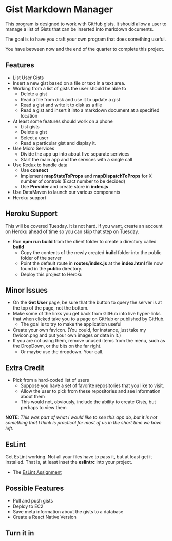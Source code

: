 # Gist Markdown Manager

This program is designed to work with GitHub gists. It should allow a user to manage a list of Gists that can be inserted into markdown documents.

The goal is to have you craft your own program that does something useful.

You have between now and the end of the quarter to complete this project.

## Features

- List User Gists
- Insert a new gist based on a file or text in a text area.
- Working from a list of gists the user should be able to
  - Delete a gist
  - Read a file from disk and use it to update a gist
  - Read a gist and write it to disk as a file
  - Read a gist and insert it into a markdown document at a specified location
- At least some features should work on a phone
  - List gists
  - Delete a gist
  - Select a user
  - Read a particular gist and display it.
- Use Micro Services
  - Divide the app up into about five separate serivices
  - Start the main app and the services with a single call
- Use Redux to handle data
  - Use **connect**
  - Implement **mapStateToProps** and **mapDispatchToProps** for X number of controls (Exact number to be decided)
  - Use **Provider** and create store in **index.js**
- Use DataMaven to launch our various components
- Heroku support

## Heroku Support

This will be covered Tuesday. It is not hard. If you want, create an account on Heroku ahead of time so you can skip that step on Tuesday.

- Run **npm run build** from the client folder to create a directory called **build**
  - Copy the contents of the newly created **build** folder into the public folder of the server
  - Point the default route in **routes/index.js** at the **index.html** file now found in the **public** directory.
  - Deploy this project to Heroku

## Minor Issues

- On the **Get User** page, be sure that the button to query the server is at the top of the page, not the bottom.
- Make some of the links you get back from GitHub into live hyper-links that when clicked take you to a page on GitHub or published by GitHub.
  - The goal is to try to make the application useful
- Create your own favicon. (You could, for instance, just take my favicon.png and put your own images or data in it.)
- If you are not using them, remove unused items from the menu, such as the DropDown, or the bits on the far right.
  - Or maybe use the dropdown. Your call.

## Extra Credit

- Pick from a hard-coded list of users
  - Suppose you have a set of favorite repositories that you like to visit.
  - Allow the user to pick from these repositories and see information about them
  - This would not, obviously, include the ability to create Gists, but perhaps to view them

**NOTE**: _This was part of what I would like to see this app do, but it is not something that I think is practical for most of us in the short time we have left._

## EsLint

Get EsLint working. Not all your files have to pass it, but at least get it installed. That is, at least inset the **eslintrc** into your project.

- The [EsLint Assignment][eslint]

[eslint]: http://www.ccalvert.net/books/CloudNotes/Assignments/React/ReactEsLint.html

## Possible Features

- Pull and push gists
- Deploy to EC2
- Save meta information about the gists to a database
- Create a React Native Version

## Turn it in
